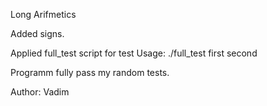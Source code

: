 Long Arifmetics


Added signs.

Applied full_test script for test
Usage: ./full_test first second

Programm fully pass my random tests.

Author:
Vadim 
